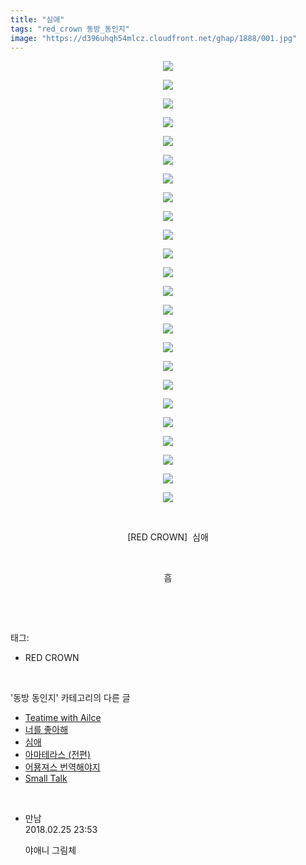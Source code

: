 ```yaml
---
title: "심애"
tags: "red_crown 동방_동인지"
image: "https://d396uhqh54mlcz.cloudfront.net/ghap/1888/001.jpg"
---
```

<div class="article">
<p style="text-align: center; clear: none; float: none;"><img src="{{ site.imgserver7 }}/ghap/1888/001.jpg"/></p>
<p style="text-align: center; clear: none; float: none;"><img src="{{ site.imgserver7 }}/ghap/1888/002.jpg"/></p>
<p style="text-align: center; clear: none; float: none;"><img src="{{ site.imgserver7 }}/ghap/1888/003.jpg"/></p>
<p style="text-align: center; clear: none; float: none;"><img src="{{ site.imgserver7 }}/ghap/1888/004.jpg"/></p>
<p style="text-align: center; clear: none; float: none;"><img src="{{ site.imgserver7 }}/ghap/1888/005.jpg"/></p>
<p style="text-align: center; clear: none; float: none;"><img src="{{ site.imgserver7 }}/ghap/1888/006.jpg"/></p>
<p style="text-align: center; clear: none; float: none;"><img src="{{ site.imgserver7 }}/ghap/1888/007.jpg"/></p>
<p style="text-align: center; clear: none; float: none;"><img src="{{ site.imgserver7 }}/ghap/1888/008.jpg"/></p>
<p style="text-align: center; clear: none; float: none;"><img src="{{ site.imgserver7 }}/ghap/1888/009.jpg"/></p>
<p style="text-align: center; clear: none; float: none;"><img src="{{ site.imgserver7 }}/ghap/1888/010.jpg"/></p>
<p style="text-align: center; clear: none; float: none;"><img src="{{ site.imgserver7 }}/ghap/1888/011.jpg"/></p>
<p style="text-align: center; clear: none; float: none;"><img src="{{ site.imgserver7 }}/ghap/1888/012.jpg"/></p>
<p style="text-align: center; clear: none; float: none;"><img src="{{ site.imgserver7 }}/ghap/1888/013.jpg"/></p>
<p style="text-align: center; clear: none; float: none;"><img src="{{ site.imgserver7 }}/ghap/1888/014.jpg"/></p>
<p style="text-align: center; clear: none; float: none;"><img src="{{ site.imgserver7 }}/ghap/1888/015.jpg"/></p>
<p style="text-align: center; clear: none; float: none;"><img src="{{ site.imgserver7 }}/ghap/1888/016.jpg"/></p>
<p style="text-align: center; clear: none; float: none;"><img src="{{ site.imgserver7 }}/ghap/1888/017.jpg"/></p>
<p style="text-align: center; clear: none; float: none;"><img src="{{ site.imgserver7 }}/ghap/1888/018.jpg"/></p>
<p style="text-align: center; clear: none; float: none;"><img src="{{ site.imgserver7 }}/ghap/1888/019.jpg"/></p>
<p style="text-align: center; clear: none; float: none;"><img src="{{ site.imgserver7 }}/ghap/1888/020.jpg"/></p>
<p style="text-align: center; clear: none; float: none;"><img src="{{ site.imgserver7 }}/ghap/1888/021.jpg"/></p>
<p style="text-align: center; clear: none; float: none;"><img src="{{ site.imgserver7 }}/ghap/1888/022.jpg"/></p>
<p style="text-align: center; clear: none; float: none;"><img src="{{ site.imgserver7 }}/ghap/1888/023.jpg"/></p>
<p style="text-align: center; clear: none; float: none;"><img src="{{ site.imgserver7 }}/ghap/1888/024.jpg"/></p>
<p style="text-align: center; clear: none; float: none;"><br/></p>
<p style="text-align: center; clear: none; float: none;">[RED CROWN]  심애</p>
<p style="text-align: center; clear: none; float: none;"><br/></p>
<p style="text-align: center; clear: none; float: none;">흠</p>
<p><br/></p>
</div><br/>
<div class="tagTrail">
<p>태그: </p>
<ul>
<li>RED CROWN</li>
</ul>
</div><br/>
<div class="another">
<p>'동방 동인지' 카테고리의 다른 글</p>
<ul>
<li><a href="/ghap_1890">Teatime with Ailce</a></li>
<li><a href="/ghap_1889">너를 좋아해</a></li>
<li><a href="/ghap_1888">심애</a></li>
<li><a href="/ghap_1887">아마테라스 (전편)</a></li>
<li><a href="/ghap_1886">어묭져스 번역해야지</a></li>
<li><a href="/ghap_1885">Small Talk</a></li>
</ul>
</div><br/>
<div class="cb_module cb_fluid">
<div class="cb_wrt cb_profile">
<div class="comment">
<ul>
<li class="cb_thumb_off" id="comment15206723">
<div class="cb_comment_area">
<div class="cb_info_area">
<div class="cb_section">
<span class="cb_nick_name">만남</span>
</div>
<div class="cb_section">
<span class="cb_date">2018.02.25 23:53 </span>
</div>
</div>
<div class="cb_dsc_comment">
<p class="cb_dsc">
											야애니 그림체
										</p>
</div>
</div></li>
</ul>
</div>
</div><!-- commentList close -->
</div><br/>
